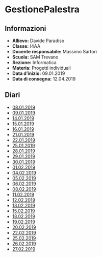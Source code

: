 # GestionePalestra

## Informazioni
- **Allievo:**              Davide Paradiso
- **Classe:** 		        I4AA
- **Docente responsabile:** 	Massimo Sartori
- **Scuola:** 		        SAM Trevano
- **Sezione:**		        Informatica
- **Materia:**		        Progetti individuali
- **Data d’inizio:** 	    09.01.2019
- **Data di consegna:** 	    12.04.2019

## Diari
- [08.01.2019](Diari/2019_01_08_GestionePalestra_DavideParadiso.pdf)
- [09.01.2019](Diari/2019_01_09_GestionePalestra_DavideParadiso.pdf)
- [14.01.2019](Diari/2019_01_14_GestionePalestra_DavideParadiso.pdf)
- [15.01.2019](Diari/2019_01_15_GestionePalestra_DavideParadiso.pdf)
- [16.01.2019](Diari/2019_01_16_GestionePalestra_DavideParadiso.pdf)
- [21.01.2019](Diari/2019_01_21_GestionePalestra_DavideParadiso.pdf)
- [22.01.2019](Diari/2019_01_22_GestionePalestra_DavideParadiso.pdf)
- [25.01.2019](Diari/2019_01_25_GestionePalestra_DavideParadiso.pdf)
- [28.01.2019](Diari/2019_01_28_GestionePalestra_DavideParadiso.pdf)
- [29.01.2019](Diari/2019_01_29_GestionePalestra_DavideParadiso.pdf)
- [30.01.2019](Diari/2019_01_30_GestionePalestra_DavideParadiso.pdf)
- [01.02.2019](Diari/2019_02_01_GestionePalestra_DavideParadiso.pdf)
- [04.02.2019](Diari/2019_02_04_GestionePalestra_DavideParadiso.pdf)
- [05.02.2019](Diari/2019_02_05_GestionePalestra_DavideParadiso.pdf)
- [06.02.2019](Diari/2019_02_06_GestionePalestra_DavideParadiso.pdf)
- [08.02.2019](Diari/2019_02_08_GestionePalestra_DavideParadiso.pdf)
- [11.02.2019](Diari/2019_02_11_GestionePalestra_DavideParadiso.pdf)
- [12.02.2019](Diari/2019_02_12_GestionePalestra_DavideParadiso.pdf)
- [13.02.2019](Diari/2019_02_13_GestionePalestra_DavideParadiso.pdf)
- [15.02.2019](Diari/2019_02_15_GestionePalestra_DavideParadiso.pdf)
- [18.02.2019](Diari/2019_02_18_GestionePalestra_DavideParadiso.pdf)
- [19.02.2019](Diari/2019_02_19_GestionePalestra_DavideParadiso.pdf)
- [20.02.2019](Diari/2019_02_20_GestionePalestra_DavideParadiso.pdf)
- [22.02.2019](Diari/2019_02_22_GestionePalestra_DavideParadiso.pdf)
- [25.02.2019](Diari/2019_02_25_GestionePalestra_DavideParadiso.pdf)
- [26.02.2019](Diari/2019_02_26_GestionePalestra_DavideParadiso.pdf)
- [27.02.2019](Diari/2019_02_27_GestionePalestra_DavideParadiso.pdf)
